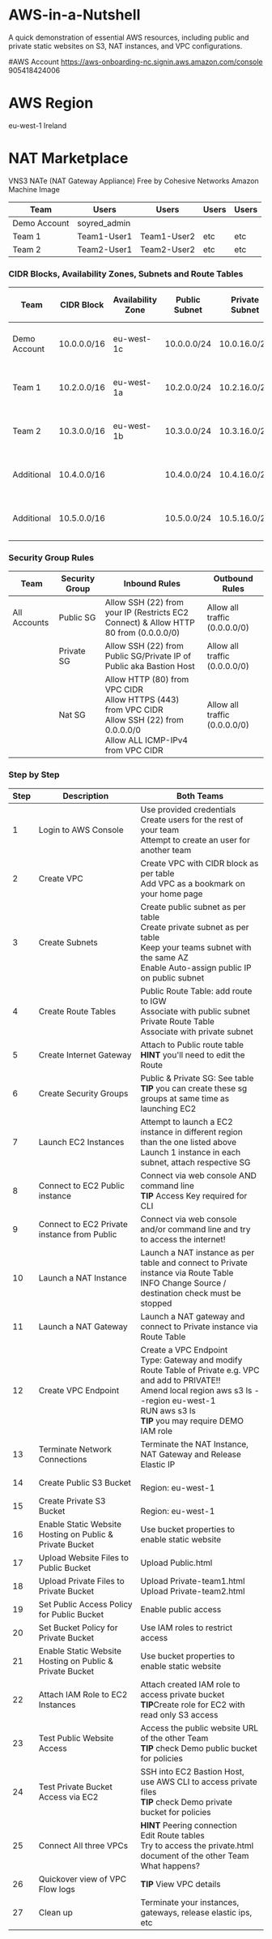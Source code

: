 # AWS-in-a-Nutshell
A quick demonstration of essential AWS resources, including public and private static websites on S3, NAT instances, and VPC configurations.

#AWS Account
https://aws-onboarding-nc.signin.aws.amazon.com/console
905418424006

# AWS Region
eu-west-1 Ireland

# NAT Marketplace
VNS3 NATe (NAT Gateway Appliance)
Free
by Cohesive Networks
Amazon Machine Image

| **Team**       | **Users**      | **Users**     | **Users** | **Users** |
|----------------|----------------|---------------|-----------|-----------|
| Demo Account   | soyred_admin   |               |           |           |
| Team 1         | Team1-User1    | Team1-User2   |  etc      |    etc    |
| Team 2         | Team2-User1    | Team2-User2   |  etc      |    etc    |

### CIDR Blocks, Availability Zones, Subnets and Route Tables

| **Team**       | **CIDR Block**  | **Availability Zone** | **Public Subnet**     | **Private Subnet**    | **Public Route Table**                | **Private Route Table**                            |
|----------------|-----------------|-----------------------|-----------------------|-----------------------|---------------------------------------|----------------------------------------------------|
| Demo Account   | 10.0.0.0/16     | eu-west-1c            | 10.0.0.0/24           | 10.0.16.0/20          | 0.0.0.0/0 via Internet Gateway        | 0.0.0.0/0 via NAT Instance/Gateway or VPC Endpoint |
| Team 1         | 10.2.0.0/16     | eu-west-1a            | 10.2.0.0/24           | 10.2.16.0/20          | 0.0.0.0/0 via Internet Gateway        | 0.0.0.0/0 via NAT Instance/Gateway or VPC Endpoint |
| Team 2         | 10.3.0.0/16     | eu-west-1b            | 10.3.0.0/24           | 10.3.16.0/20          | 0.0.0.0/0 via Internet Gateway        | 0.0.0.0/0 via NAT Instance/Gateway or VPC Endpoint |
| Additional     | 10.4.0.0/16     |                       | 10.4.0.0/24           | 10.4.16.0/20          | 0.0.0.0/0 via Internet Gateway        | 0.0.0.0/0 via NAT Instance/Gateway or VPC Endpoint |
| Additional     | 10.5.0.0/16     |                       | 10.5.0.0/24           | 10.5.16.0/20          | 0.0.0.0/0 via Internet Gateway        | 0.0.0.0/0 via NAT Instance/Gateway or VPC Endpoint |


### Security Group Rules

| **Team**       | **Security Group**    | **Inbound Rules**                                                                                                                      | **Outbound Rules**            |
|----------------|-----------------------|----------------------------------------------------------------------------------------------------------------------------------------|-------------------------------|
| All Accounts   | Public SG             | Allow SSH (22) from your IP (Restricts EC2 Connect) & Allow HTTP 80 from  (0.0.0.0/0)                                                  | Allow all traffic (0.0.0.0/0) |
|                | Private SG            | Allow SSH (22) from Public SG/Private IP of Public aka Bastion Host                                                                    | Allow all traffic (0.0.0.0/0) |
|                | Nat SG                | Allow HTTP (80) from VPC CIDR<br>Allow HTTPS (443) from VPC CIDR<br>Allow SSH (22) from 0.0.0.0/0<br>Allow ALL ICMP-IPv4 from VPC CIDR | Allow all traffic (0.0.0.0/0) |

### Step by Step

| **Step** | **Description** | **Both Teams**  |
|----------|-----------------|-----------------|
| 1        | Login to AWS Console | Use provided credentials<br>Create users for the rest of your team<br>Attempt to create an user for another team |*|
| 2        | Create VPC | Create VPC with CIDR block as per table<br> Add VPC as a bookmark on your home page |
| 3        | Create Subnets | Create public subnet as per table<br>Create private subnet as per table<br>Keep your teams subnet with the same AZ<br>Enable Auto-assign public IP on public subnet |
| 4        | Create Route Tables | Public Route Table: add route to IGW<br>Associate with public subnet<br>Private Route Table<br>Associate with private subnet |*|
| 5        | Create Internet Gateway | Attach to Public route table<br>**HINT** you'll need to edit the Route|*|
| 6        | Create Security Groups | Public & Private SG: See table<br>**TIP** you can create these sg groups at same time as launching EC2  |*|
| 7        | Launch EC2 Instances | Attempt to launch a EC2 instance in different region than the one listed above<br>Launch 1 instance in each subnet, attach respective SG |
| 8        | Connect to EC2 Public instance | Connect via web console AND command line<br>**TIP** Access Key required for CLI|*|
| 9        | Connect to EC2 Private instance from Public | Connect via web console and/or command line and try to access the internet! |*|
| 10       | Launch a NAT Instance | Launch a NAT instance as per table and connect to Private instance via Route Table<br>INFO Change Source / destination check must be stopped |*|
| 11       | Launch a NAT Gateway  | Launch a NAT gateway and connect to Private instance via Route Table |
| 12       | Create VPC Endpoint  | Create a VPC Endpoint<br>Type: Gateway and modify Route Table of Private e.g. VPC and add to PRIVATE!!<br> Amend local region aws s3 ls --region eu-west-1<br>RUN aws s3 ls<br>**TIP** you may require DEMO IAM role|
| 13       | Terminate Network Connections  | Terminate the NAT Instance, NAT Gateway and Release Elastic IP|
| 14       | Create Public S3 Bucket | <br>Region: eu-west-1 |
| 15       | Create Private S3 Bucket | <br>Region: eu-west-1|
| 16       | Enable Static Website Hosting on Public & Private Bucket | Use bucket properties to enable static website |
| 17       | Upload Website Files to Public Bucket | Upload Public.html |
| 18       | Upload Private Files to Private Bucket | Upload Private-team1.html<br>Upload Private-team2.html |
| 19       | Set Public Access Policy for Public Bucket | Enable public access |
| 20       | Set Bucket Policy for Private Bucket | Use IAM roles to restrict access |*|
| 21       | Enable Static Website Hosting on Public & Private Bucket | Use bucket properties to enable static website |
| 22       | Attach IAM Role to EC2 Instances | Attach created IAM role to access private bucket<br>**TIP**Create role for EC2 with read only S3 access |
| 23       | Test Public Website Access | Access the public website URL of the other Team<br>**TIP** check Demo public bucket for policies  |
| 24       | Test Private Bucket Access via EC2 | SSH into EC2 Bastion Host, use AWS CLI to access private files<br>**TIP** check Demo private bucket for policies |
| 25       | Connect All three VPCs | **HINT** Peering connection<br>Edit Route tables<br>Try to access the private.html document of the other Team<br>What happens?  |*|
| 26       | Quickover view of VPC Flow logs | **TIP** View VPC details  |*|
| 27       | Clean up | Terminate your instances, gateways, release elastic ips, etc  |*|



